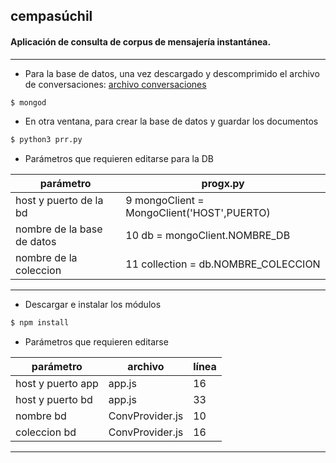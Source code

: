 ## cempasúchil

#### Aplicación de consulta de corpus de mensajería instantánea.
****

* Para la base de datos, una vez descargado y descomprimido el archivo de conversaciones:
 [archivo conversaciones](https://drive.google.com/file/d/1laFzcHpnEpKJkZH6uMQMF4niaaUikzGC/view?usp=sharing)

```sh
$ mongod
```

* En otra ventana, para crear la base de datos y guardar los documentos

```sh
$ python3 prr.py
```

* Parámetros que requieren editarse para la DB

| parámetro | progx.py |
| ------ | ------ |
| host y puerto de la bd | 9 mongoClient = MongoClient('HOST',PUERTO) |
| nombre de la base de datos | 10 db = mongoClient.NOMBRE_DB |
| nombre de la coleccion | 11 collection = db.NOMBRE_COLECCION |

****

* Descargar e instalar los módulos
```sh
$ npm install 
```

* Parámetros que requieren editarse

| parámetro | archivo | línea |
| ------ | ------ | ------ |
| host y puerto app| app.js |  16   |
| host y puerto bd | app.js |  33   |
| nombre bd | ConvProvider.js |   10     |
| coleccion bd  | ConvProvider.js |   16  |

****
